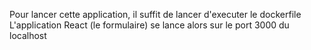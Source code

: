 Pour lancer cette application, il suffit de lancer d'executer le dockerfile 
L'application React (le formulaire) se lance alors sur le port 3000 du localhost
